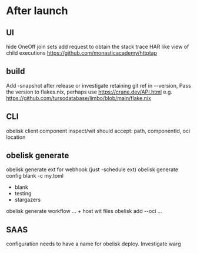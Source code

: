 # After launch

## UI
hide OneOff join sets
add request to obtain the stack trace
HAR like view of child executions https://github.com/monasticacademy/httptap

## build
Add -snapshot after release or investigate retaining git ref in --version,
Pass the version to flakes.nix, perhaps use https://crane.dev/API.html e.g. https://github.com/tursodatabase/limbo/blob/main/flake.nix

## CLI
obelisk client component inspect/wit should accept: path, componentId, oci location

## obelisk generate
obelisk generate ext for webhook (just -schedule ext)
obelisk generate config blank -c my.toml
- blank
- testing
- stargazers

obelisk generate workflow ... + host wit files
obelisk add --oci ...

## SAAS
configuration needs to have a name for obelisk deploy.
Investigate warg
